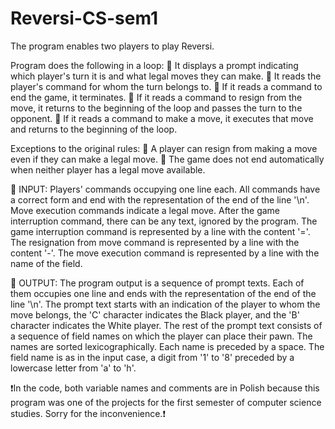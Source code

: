 # Reversi-CS-sem1
The program enables two players to play Reversi.

Program does the following in a loop:
 🎲 It displays a prompt indicating which player's turn it is and what legal moves they can make.
 🎲 It reads the player's command for whom the turn belongs to.
 🎲 If it reads a command to end the game, it terminates.
 🎲 If it reads a command to resign from the move, it returns to the beginning of the loop and passes the turn to the opponent.
 🎲 If it reads a command to make a move, it executes that move and returns to the beginning of the loop.

Exceptions to the original rules:
🎲 A player can resign from making a move even if they can make a legal move.
🎲 The game does not end automatically when neither player has a legal move available.

🎲 INPUT:
Players' commands occupying one line each. All commands have a correct form and end with the representation of the end of the line '\n'. Move execution commands indicate a legal move. After the game interruption command, there can be any text, ignored by the program.
The game interruption command is represented by a line with the content '='.
The resignation from move command is represented by a line with the content '-'.
The move execution command is represented by a line with the name of the field.

🎲 OUTPUT:
The program output is a sequence of prompt texts. Each of them occupies one line and ends with the representation of the end of the line '\n'.
The prompt text starts with an indication of the player to whom the move belongs, the 'C' character indicates the Black player, and the 'B' character indicates the White player.
The rest of the prompt text consists of a sequence of field names on which the player can place their pawn.
The names are sorted lexicographically. Each name is preceded by a space.
The field name is as in the input case, a digit from '1' to '8' preceded by a lowercase letter from 'a' to 'h'.

❗️In the code, both variable names and comments are in Polish because this program was one of the projects for the first semester of computer science studies. Sorry for the inconvenience.❗️
